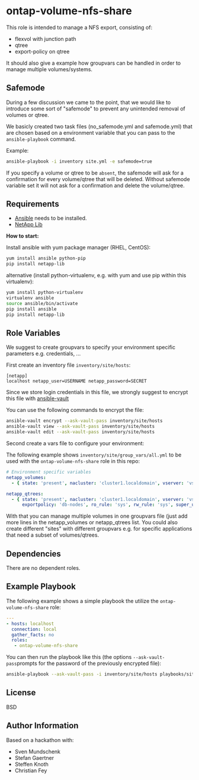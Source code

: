 ontap-volume-nfs-share
======================

This role is intended to manage a NFS export, consisting of:

- flexvol with junction path
- qtree
- export-policy on qtree

It should also give a example how groupvars can be handled in order to manage multiple volumes/systems.


Safemode
--------

During a few discussion we came to the point, that we would like to introduce some sort of "safemode" to prevent any unintended removal of volumes or qtree.

We basicly created two task files (no_safemode.yml and safemode.yml) that are chosen based on a environment variable that you can pass to the `ansible-playbook` command.

Example:

```bash
ansible-playbook -i inventory site.yml -e safemode=true
```

If you specify a volume or qtree to be `absent`, the safemode will ask for a confirmation for every volume/qtree that will be deleted. Without safemode variable set it will not ask for a confirmation and delete the volume/qtree.


Requirements
------------

- [Ansible](https://docs.ansible.com/ansible/latest/installation_guide/intro_installation.html) needs to be installed.
- [NetApp Lib](https://pypi.org/project/netapp-lib/)

**How to start:**

Install ansible with yum package manager (RHEL, CentOS):

```bash
yum install ansible python-pip
pip install netapp-lib
```
alternative (install python-virtualenv, e.g. with yum and use pip within this virtualenv):

```bash
yum install python-virtualenv
virtualenv ansible
source ansible/bin/activate
pip install ansible
pip install netapp-lib
```

Role Variables
--------------

We suggest to create groupvars to specify your environment specific parameters e.g. credentials, ...

First create an inventory file `inventory/site/hosts`:
```
[netapp]
localhost netapp_user=USERNAME netapp_password=SECRET
```

Since we store login credentials in this file, we strongly suggest to encrypt this file with [ansible-vault](https://docs.ansible.com/ansible/latest/cli/ansible-vault.html)

You can use the following commands to encrypt the file:

```bash
ansible-vault encrypt --ask-vault-pass inventory/site/hosts
ansible-vault view --ask-vault-pass inventory/site/hosts
ansible-vault edit --ask-vault-pass inventory/site/hosts
```

Second create a vars file to configure your environment:

The following example shows `inventory/site/group_vars/all.yml` to be used with the `ontap-volume-nfs-share` role in this repo:

```yaml
# Environment specific variables
netapp_volumes:
  - { state: 'present', nacluster: 'cluster1.localdomain', vserver: 'vserver1', flexvol: 'flexvol1', space_guarantee: 'none', percent_snapshot_space: '5', aggregate: 'aggr1', size: '10', unit: 'gb', exportpolicy: 'default'  }

netapp_qtrees:
  - { state: 'present', nacluster: 'cluster1.localdomain', vserver: 'vserver1', qtree: 'qtree1', flexvol: 'flexvol1',
      exportpolicy: 'db-nodes', ro_rule: 'sys', rw_rule: 'sys', super_user_security: 'sys', client_match: '0.0.0.0/0' }

```

With that you can manage multiple volumes in one groupvars file (just add more lines in the netapp_volumes or netapp_qtrees list. You could also create different "sites" with different groupvars e.g. for specific applications that need a subset of volumes/qtrees.

Dependencies
------------

There are no dependent roles.

Example Playbook
----------------

The following example shows a simple playbook the utilize the `ontap-volume-nfs-share` role:

```yaml
---
- hosts: localhost
  connection: local
  gather_facts: no
  roles:
   - ontap-volume-nfs-share
```

You can then run the playbook like this (the options `--ask-vault-pass`prompts for the password of the previously encrypted file):
```bash
ansible-playbook --ask-vault-pass -i inventory/site/hosts playbooks/site.yml
```

License
-------

BSD

Author Information
------------------

Based on a hackathon with:

- Sven Mundschenk
- Stefan Gaertner
- Steffen Knoth
- Christian Fey
